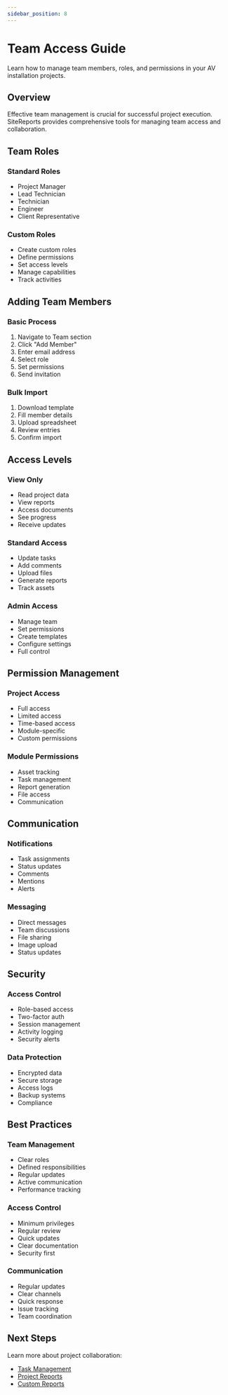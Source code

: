 ```yaml
---
sidebar_position: 8
---
```


# Team Access Guide

Learn how to manage team members, roles, and permissions in your AV installation projects.

## Overview

Effective team management is crucial for successful project execution. SiteReports provides comprehensive tools for managing team access and collaboration.

## Team Roles

### Standard Roles
- Project Manager
- Lead Technician
- Technician
- Engineer
- Client Representative

### Custom Roles
- Create custom roles
- Define permissions
- Set access levels
- Manage capabilities
- Track activities

## Adding Team Members

### Basic Process
1. Navigate to Team section
2. Click "Add Member"
3. Enter email address
4. Select role
5. Set permissions
6. Send invitation

### Bulk Import
1. Download template
2. Fill member details
3. Upload spreadsheet
4. Review entries
5. Confirm import

## Access Levels

### View Only
- Read project data
- View reports
- Access documents
- See progress
- Receive updates

### Standard Access
- Update tasks
- Add comments
- Upload files
- Generate reports
- Track assets

### Admin Access
- Manage team
- Set permissions
- Create templates
- Configure settings
- Full control

## Permission Management

### Project Access
- Full access
- Limited access
- Time-based access
- Module-specific
- Custom permissions

### Module Permissions
- Asset tracking
- Task management
- Report generation
- File access
- Communication

## Communication

### Notifications
- Task assignments
- Status updates
- Comments
- Mentions
- Alerts

### Messaging
- Direct messages
- Team discussions
- File sharing
- Image upload
- Status updates

## Security

### Access Control
- Role-based access
- Two-factor auth
- Session management
- Activity logging
- Security alerts

### Data Protection
- Encrypted data
- Secure storage
- Access logs
- Backup systems
- Compliance

## Best Practices

### Team Management
- Clear roles
- Defined responsibilities
- Regular updates
- Active communication
- Performance tracking

### Access Control
- Minimum privileges
- Regular review
- Quick updates
- Clear documentation
- Security first

### Communication
- Regular updates
- Clear channels
- Quick response
- Issue tracking
- Team coordination

## Next Steps

Learn more about project collaboration:
- [Task Management](task-management)
- [Project Reports](export-data)
- [Custom Reports](custom-reports)